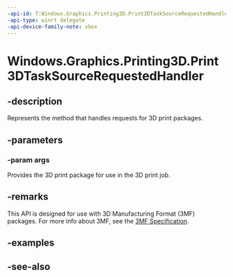 ```yaml
---
-api-id: T:Windows.Graphics.Printing3D.Print3DTaskSourceRequestedHandler
-api-type: winrt delegate
-api-device-family-note: xbox
---
```

<!-- Delegate syntax.
public delegate void Print3DTaskSourceRequestedHandler(Windows.Graphics.Printing3D.Print3DTaskSourceRequestedArgs args)
-->
# Windows.Graphics.Printing3D.Print3DTaskSourceRequestedHandler

## -description
Represents the method that handles requests for 3D print packages.

## -parameters
### -param args
Provides the 3D print package for use in the 3D print job.


## -remarks
This API is designed for use with 3D Manufacturing Format (3MF) packages. For more info about 3MF, see the [3MF Specification](http://3mf.io/what-is-3mf/3mf-specification/).

## -examples

## -see-also
